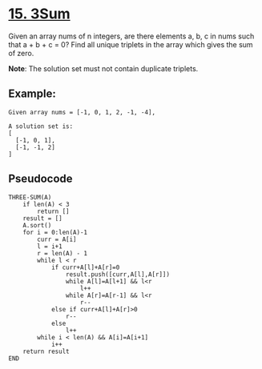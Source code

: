 # [15. 3Sum](https://leetcode.com/problems/3sum/)

Given an array nums of n integers, are there elements a, b, c in nums such that a + b + c = 0? Find all unique triplets in the array which gives the sum of zero.

**Note**:
The solution set must not contain duplicate triplets.

## Example:

```
Given array nums = [-1, 0, 1, 2, -1, -4],

A solution set is:
[
  [-1, 0, 1],
  [-1, -1, 2]
]
```

## Pseudocode

```
THREE-SUM(A)
    if len(A) < 3
        return []
    result = []
    A.sort()
    for i = 0:len(A)-1
        curr = A[i]
        l = i+1
        r = len(A) - 1
        while l < r
            if curr+A[l]+A[r]=0
                result.push([curr,A[l],A[r]])
                while A[l]=A[l+1] && l<r
                    l++
                while A[r]=A[r-1] && l<r
                    r--
            else if curr+A[l]+A[r]>0
                r--
            else
                l++
        while i < len(A) && A[i]=A[i+1]
            i++
    return result
END
```
